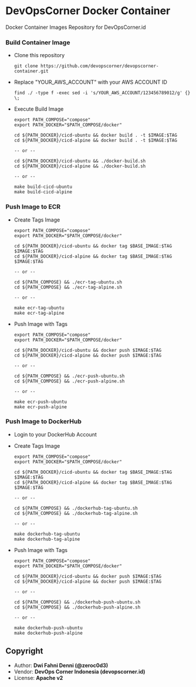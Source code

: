 # DevOpsCorner Docker Container

Docker Container Images Repository for DevOpsCorner.id

### Build Container Image

- Clone this repository

  ```
  git clone https://github.com/devopscorner/devopscorner-container.git
  ```

- Replace "YOUR_AWS_ACCOUNT" with your AWS ACCOUNT ID

  ```
  find ./ -type f -exec sed -i 's/YOUR_AWS_ACCOUNT/123456789012/g' {} \;
  ```

- Execute Build Image

  ```
  export PATH_COMPOSE="compose"
  export PATH_DOCKER="$PATH_COMPOSE/docker"

  cd ${PATH_DOCKER}/cicd-ubuntu && docker build . -t $IMAGE:$TAG
  cd ${PATH_DOCKER}/cicd-alpine && docker build . -t $IMAGE:$TAG

  -- or --

  cd ${PATH_DOCKER}/cicd-ubuntu && ./docker-build.sh
  cd ${PATH_DOCKER}/cicd-alpine && ./docker-build.sh

  -- or --

  make build-cicd-ubuntu
  make build-cicd-alpine
  ```

### Push Image to ECR

- Create Tags Image

  ```
  export PATH_COMPOSE="compose"
  export PATH_DOCKER="$PATH_COMPOSE/docker"

  cd ${PATH_DOCKER}/cicd-ubuntu && docker tag $BASE_IMAGE:$TAG $IMAGE:$TAG
  cd ${PATH_DOCKER}/cicd-alpine && docker tag $BASE_IMAGE:$TAG $IMAGE:$TAG

  -- or --

  cd ${PATH_COMPOSE} && ./ecr-tag-ubuntu.sh
  cd ${PATH_COMPOSE} && ./ecr-tag-alpine.sh

  -- or --

  make ecr-tag-ubuntu
  make ecr-tag-alpine
  ```

- Push Image with Tags

  ```
  export PATH_COMPOSE="compose"
  export PATH_DOCKER="$PATH_COMPOSE/docker"

  cd ${PATH_DOCKER}/cicd-ubuntu && docker push $IMAGE:$TAG
  cd ${PATH_DOCKER}/cicd-alpine && docker push $IMAGE:$TAG

  -- or --

  cd ${PATH_COMPOSE} && ./ecr-push-ubuntu.sh
  cd ${PATH_COMPOSE} && ./ecr-push-alpine.sh

  -- or --

  make ecr-push-ubuntu
  make ecr-push-alpine
  ```

### Push Image to DockerHub

- Login to your DockerHub Account
- Create Tags Image

  ```
  export PATH_COMPOSE="compose"
  export PATH_DOCKER="$PATH_COMPOSE/docker"

  cd ${PATH_DOCKER}/cicd-ubuntu && docker tag $BASE_IMAGE:$TAG $IMAGE:$TAG
  cd ${PATH_DOCKER}/cicd-alpine && docker tag $BASE_IMAGE:$TAG $IMAGE:$TAG

  -- or --

  cd ${PATH_COMPOSE} && ./dockerhub-tag-ubuntu.sh
  cd ${PATH_COMPOSE} && ./dockerhub-tag-alpine.sh

  -- or --

  make dockerhub-tag-ubuntu
  make dockerhub-tag-alpine
  ```

- Push Image with Tags

  ```
  export PATH_COMPOSE="compose"
  export PATH_DOCKER="$PATH_COMPOSE/docker"

  cd ${PATH_DOCKER}/cicd-ubuntu && docker push $IMAGE:$TAG
  cd ${PATH_DOCKER}/cicd-alpine && docker push $IMAGE:$TAG

  -- or --

  cd ${PATH_COMPOSE} && ./dockerhub-push-ubuntu.sh
  cd ${PATH_COMPOSE} && ./dockerhub-push-alpine.sh

  -- or --

  make dockerhub-push-ubuntu
  make dockerhub-push-alpine
  ```

## Copyright

- Author: **Dwi Fahni Denni (@zeroc0d3)**
- Vendor: **DevOps Corner Indonesia (devopscorner.id)**
- License: **Apache v2**
